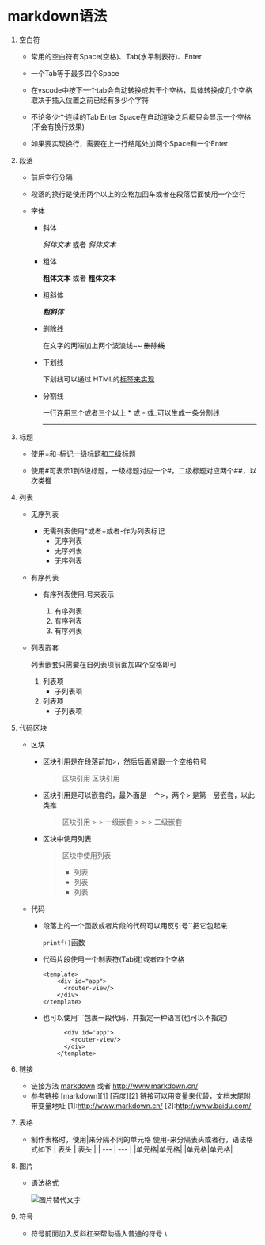 # markdown语法

1. 空白符

   * 常用的空白符有Space(空格)、Tab(水平制表符)、Enter

   * 一个Tab等于最多四个Space  
  
   * 在vscode中按下一个tab会自动转换成若干个空格，具体转换成几个空格取决于插入位置之前已经有多少个字符
  
   * 不论多少个连续的Tab Enter Space在自动渲染之后都只会显示一个空格(不会有换行效果)

   * 如果要实现换行，需要在上一行结尾处加两个Space和一个Enter

2. 段落

   * 前后空行分隔

   * 段落的换行是使用两个以上的空格加回车或者在段落后面使用一个空行

   * 字体

      * 斜体
  
        *斜体文本* 或者  _斜体文本_

      * 粗体

        **粗体文本** 或者 __粗体文本__

      * 粗斜体

        **_粗斜体_**

      * 删除线

        在文字的两端加上两个波浪线~~
        ~~删除线~~

      * 下划线

        下划线可以通过 HTML的<u>标签来实现</u>

      * 分割线

        一行连用三个或者三个以上 * 或 - 或_可以生成一条分割线

        ******

3. 标题

   * 使用=和-标记一级标题和二级标题

   * 使用#可表示1到6级标题，一级标题对应一个#，二级标题对应两个##，以次类推

4. 列表

   * 无序列表

      * 无需列表使用*或者+或者-作为列表标记
        * 无序列表
        * 无序列表
        * 无序列表
   * 有序列表

      * 有序列表使用.号来表示

        1. 有序列表
        2. 有序列表
        3. 有序列表

   * 列表嵌套

      列表嵌套只需要在自列表项前面加四个空格即可

      1. 列表项
          * 子列表项
      2. 列表项
          * 子列表项

5. 代码区块

   * 区块

      * 区块引用是在段落前加>，然后后面紧跟一个空格符号

          > 区块引用
          > 区块引用

      * 区块引用是可以嵌套的，最外面是一个>，两个> 是第一层嵌套，以此类推

          > 区块引用
            > > 一级嵌套
            > > > 二级嵌套

      * 区块中使用列表

        > 区块中使用列表
        > * 列表
        > * 列表
        > * 列表

   * 代码

      * 段落上的一个函数或者片段的代码可以用反引号``把它包起来

          `printf()`函数

      * 代码片段使用一个制表符(Tab键)或者四个空格
  
            <template>
                <div id="app">
                  <router-view/>
                </div>
            </template>  

      * 也可以使用```包裹一段代码，并指定一种语言(也可以不指定)

          ``` <template>
                <div id="app">
                  <router-view/>
                </div>
              </template>  
          ```

6. 链接

    * 链接方法
         [markdown](http://www.markdown.cn/)
         或者
         <http://www.markdown.cn/>
    * 参考链接
         [markdown][1]
         [百度][2]
          链接可以用变量来代替，文档末尾附带变量地址
         [1]:http://www.markdown.cn/
         [2]:http://www.baidu.com/

7. 表格

   * 制作表格时，使用|来分隔不同的单元格 使用-来分隔表头或者行，语法格式如下
        | 表头 | 表头 |
        | ---  | --- |
        |单元格|单元格|
        |单元格|单元格|

8. 图片

   * 语法格式

       ![图片替代文字](http://223.80.100.88:516/dev-equipment/20190315/a983d359-07fe-4b4d-8f26-a482dccca7b2.png "用引号包住并加上选择性的title属性的文字")

9. 符号

   * 符号前面加入反斜杠来帮助插入普通的符号 \
